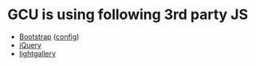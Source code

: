 # GCU is using following 3rd party JS

* [Bootstrap](http://getbootstrap.com/)
([config](http://getbootstrap.com/customize/?id=90325bb12e448633b18b))
* [jQuery](http://jquery.com/)
* [lightgallery](http://sachinchoolur.github.io/lightGallery)
